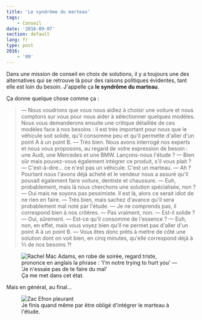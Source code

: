 ```yaml
---
title: 'Le syndrôme du marteau'
tags:
    - Conseil
date: '2016-09-07'
section: default
lang: fr
type: post
2016:
    - '09'
---
```


Dans une mission de conseil en choix de solutions, il y a toujours une des alternatives qui se retrouve là pour des raisons politiques évidentes, tant elle est loin du besoin. J'appelle ça **le syndrôme du marteau**.

<!-- more -->

Ça donne quelque chose comme ça :

> — Nous voudrions que vous nous aidiez à choisir une voiture et nous comptons sur vous pour nous aider à sélectionner quelques modèles. Nous vous demanderons ensuite une critique détaillée de ces modèles face à nos besoins : il est très important pour nous que le véhicule soit solide, qu'il consomme peu et qu'il permette d'aller d'un point A à un point B.
> — Très bien. Nous avons interrogé nos experts et nous vous proposons, au regard de votre expression de besoin : une Audi, une Mercedes et une BMW. Lançons-nous l'étude ?
> — Bien sûr mais pouvez-vous également intégrer ce produit, s'il vous plait ?
> — C'est-à-dire… ce n'est pas un véhicule. C'est un marteau.
> — Ah ? Pourtant nous l'avons déjà acheté et le vendeur nous a assuré qu'il pouvait également faire voiture, dentiste et chaussure.
> — Euh, probablement, mais là nous cherchons une solution spécialisée, non ?
> — Oui mais ne soyons pas pessimiste. Il est là, alors ce serait idiot de ne rien en faire.
> — Très bien, mais sachez d'avance qu'il sera probablement mal noté par l'étude.
> — Je ne comprends pas, il correspond bien à nos critères.
> — Pas vraiment, non.
> — Est-il solide ?
> — Oui, sûrement.
> — Est-ce qu'il consomme de l'essence ?
> — Euh, non, en effet, mais vous voyez bien qu'il ne permet pas d'aller d'un point A à un point B.
> — Vous êtes donc prêts à mettre de côté une solution dont on voit bien, en cinq minutes, qu'elle correspond déjà à ⅔ de nos besoins ?!


<figure>
  <img src="/2016/09/le-marteau/not-hurting.gif" alt="Rachel Mac Adams, en robe de soirée, regard triste, prononce en anglais la phrase : 'I'm notre trying to hurt you' — 'Je n'essaie pas de te faire du mal'"/>
  <figcaption>Ça me met dans cet état.</figcaption>
</figure>

Mais en général, au final…

<figure>
  <img src="/2016/09/le-marteau/crying.gif" alt="Zac Efron pleurant"/>
  <figcaption>Je finis quand même par être obligé d'intégrer le marteau à l'étude.</figcaption>
</figure>
